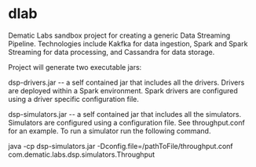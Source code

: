 dlab
====

Dematic Labs sandbox project for creating a generic Data Streaming Pipeline. 
Technologies include Kakfka for data ingestion, Spark and Spark Streaming for 
data processing, and Cassandra for data storage.

Project will generate two executable jars: 

dsp-drivers.jar -- a self contained jar that includes all the drivers. Drivers are deployed within a Spark environment.
Spark drivers are configured using a driver specific configuration file.

dsp-simulators.jar -- a self contained jar that includes all the simulators. Simulators are 
configured using a configuration file. See throughput.conf for an example. To run a simulator
run the following command.

java -cp dsp-simulators.jar -Dconfig.file=/pathToFile/throughput.conf com.dematic.labs.dsp.simulators.Throughput

